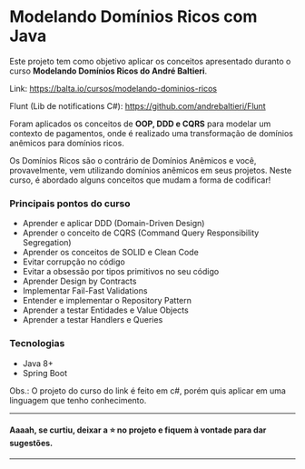 # Modelando Domínios Ricos com Java

Este projeto tem como objetivo aplicar os conceitos apresentado duranto o curso **Modelando Domínios Ricos do André Baltieri**.

Link: https://balta.io/cursos/modelando-dominios-ricos

Flunt (Lib de notifications C#): https://github.com/andrebaltieri/Flunt

Foram aplicados os conceitos de **OOP, DDD e CQRS** para modelar um contexto de pagamentos, onde é realizado uma transformação de domínios anêmicos para domínios ricos.

Os Domínios Ricos são o contrário de Domínios Anêmicos e você, provavelmente, vem utilizando domínios anêmicos em seus projetos. Neste curso, é abordado alguns conceitos que mudam a forma de codificar!

### Principais pontos do curso

- Aprender e aplicar DDD (Domain-Driven Design)
- Aprender o conceito de CQRS (Command Query Responsibility Segregation)
- Aprender os conceitos de SOLID e Clean Code
- Evitar corrupção no código
- Evitar a obsessão por tipos primitivos no seu código
- Aprender Design by Contracts
- Implementar Fail-Fast Validations
- Entender e implementar o Repository Pattern
- Aprender a testar Entidades e Value Objects
- Aprender a testar Handlers e Queries

### Tecnologias
- Java 8+
- Spring Boot

Obs.: O projeto do curso do link é feito em c#, porém quis aplicar em uma linguagem que tenho conhecimento.

---

#### Aaaah, se curtiu, deixar a :star: no projeto e fiquem à vontade para dar sugestões.

---